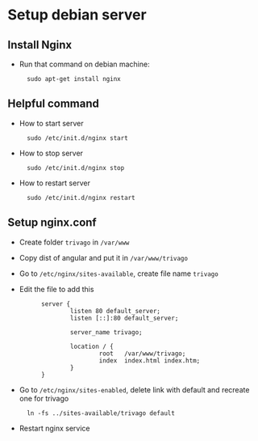 # Setup debian server

## Install Nginx

* Run that command on debian machine:

        sudo apt-get install nginx
        
## Helpful command

* How to start server

        sudo /etc/init.d/nginx start
* How to stop server
        
        sudo /etc/init.d/nginx stop
* How to restart server        
        
        sudo /etc/init.d/nginx restart
        
## Setup nginx.conf

* Create folder `trivago` in `/var/www` 
* Copy dist of angular and put it in `/var/www/trivago`
* Go to `/etc/nginx/sites-available`, create file name `trivago`
* Edit the file to add this
        
            server {
                    listen 80 default_server;
                    listen [::]:80 default_server;
            
                    server_name trivago;
            
                    location / {
                            root   /var/www/trivago;
                            index  index.html index.htm;
                    }
            }
* Go to `/etc/nginx/sites-enabled`, delete link with default and recreate one for trivago
        
        ln -fs ../sites-available/trivago default
* Restart nginx service